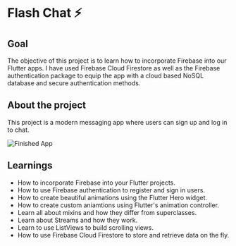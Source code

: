 

# Flash Chat ⚡️

## Goal

The objective of this project is to learn how to incorporate Firebase into our Flutter apps. I have used Firebase Cloud Firestore as well as the Firebase authentication package to equip the app with a cloud based NoSQL database and secure authentication methods. 


## About the project

This project is a modern messaging app where users can sign up and log in to chat.

![Finished App](https://github.com/londonappbrewery/Images/blob/master/flash_chat_flutter_demo.gif)

## Learnings

- How to incorporate Firebase into your Flutter projects.
- How to use Firebase authentication to register and sign in users.
- How to create beautiful animations using the Flutter Hero widget.
- How to create custom aniamtions using Flutter's animation controller. 
- Learn all about mixins and how they differ from superclasses.
- Learn about Streams and how they work.
- Learn to use ListViews to build scrolling views.
- How to use Firebase Cloud Firestore to store and retrieve data on the fly.

